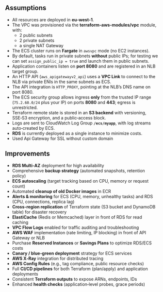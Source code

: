 ## Assumptions

- All resources are deployed in **eu‑west‑1**.  
- The VPC was provisioned via the **terraform-aws-modules/vpc** module, with:  
  - 2 public subnets  
  - 2 private subnets  
  - a single NAT Gateway  
- The ECS cluster runs on **Fargate** in `awsvpc` mode (no EC2 instances).  
- By default, tasks run in private subnets **without** public IPs; for testing we can set `assign_public_ip = true` and launch them in public subnets.  
- Application containers listen on **port 8080** and are registered in an NLB target group.  
- An HTTP API (`aws_apigatewayv2_api`) uses a **VPC Link** to connect to the NLB via private ENIs in the same subnets as ECS.  
- The API integration is `HTTP_PROXY`, pointing at the NLB’s DNS name on port 8080.  
- The ECS security group allows ingress **only** from the trusted IP range (`75.2.60.0/24` plus your IP) on ports **8080** and **443**; egress is unrestricted.  
- Terraform remote state is stored in an **S3 backend** with versioning, SSE‑S3 encryption, and a public‑access block.  
- Logs are sent to CloudWatch Log Group **`/ecs/myapp`**, with log streams auto‑created by ECS.  
- **RDS** is currently deployed as a single instance to minimize costs.
- Used Api Gateway for SSL without custom domain

## Improvements

- **RDS Multi‑AZ** deployment for high availability  
- Comprehensive **backup strategy** (automated snapshots, retention policy)  
- **ECS autoscaling** (target tracking based on CPU, memory or request count)  
- Automated **cleanup of old Docker images** in ECR  
- **Alerts & monitoring** for ECS (CPU, memory, unhealthy tasks) and RDS (CPU, connections, replica lag)  
- **Cross‑region replication** of Terraform state (S3 bucket and DynamoDB table) for disaster recovery  
- **ElastiCache** (Redis or Memcached) layer in front of RDS for read caching  
- **VPC Flow Logs** enabled for traffic auditing and troubleshooting  
- **AWS WAF** implementation (rate limiting, IP blocking) in front of API Gateway or NLB  
- Purchase **Reserved Instances** or **Savings Plans** to optimize RDS/ECS costs  
- **Canary / blue‑green deployment** strategy for ECS services  
- **AWS X‑Ray** integration for distributed tracing  
- **AWS Config Rules** (e.g., tag compliance, public resource checks)  
- Full **CI/CD pipelines** for both Terraform (plan/apply) and application deployments  
- Consistent **Terraform outputs** to expose ARNs, endpoints, IDs  
- Enhanced **health checks** (application‑level probes, grace periods)  
